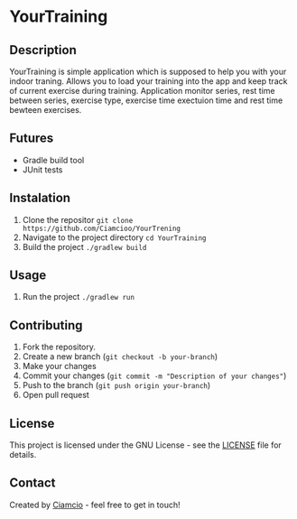 # YourTraining
## Description
YourTraining is simple application which is supposed to help you with your indoor traning. Allows you to load your training into the app and keep track of current exercise during training. Application monitor series, rest time between series, exercise type, exercise time exectuion time and rest time bewteen exercises.  

## Futures
- Gradle build tool
- JUnit tests 

## Instalation
1. Clone the repositor ````git clone https://github.com/Ciamcioo/YourTrening ````
2. Navigate to the project directory ````cd YourTraining````
3. Build the project ````./gradlew build````

## Usage
1. Run the project ````./gradlew run````

## Contributing
1. Fork the repository.
2. Create a new branch (`git checkout -b your-branch`)
3. Make your changes 
4. Commit your changes (`git commit -m "Description of your changes"`)
5. Push to the branch (`git push origin your-branch`)
6. Open pull request

## License
This project is licensed under the GNU License - see the [LICENSE](LICENSE) file for details. 

## Contact
Created by [Ciamcio](https://github.com/Ciamcioo) - feel free to get in touch!


